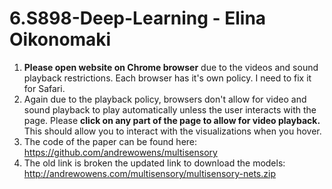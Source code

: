 # 6.S898-Deep-Learning - Elina Oikonomaki
1. **Please open website on Chrome browser** due to the videos and sound playback restrictions. Each browser has it's own policy. I need to fix it for Safari.
2.  Again due to the playback policy, browsers don't allow for video and sound playback to play automatically unless the user interacts with the page. Please **click on any part of the page to allow for video playback.** This should allow you to interact with the visualizations when you hover. 
3. The code of the paper can be found here: https://github.com/andrewowens/multisensory
4. The old link is broken the updated link to download the models: http://andrewowens.com/multisensory/multisensory-nets.zip

